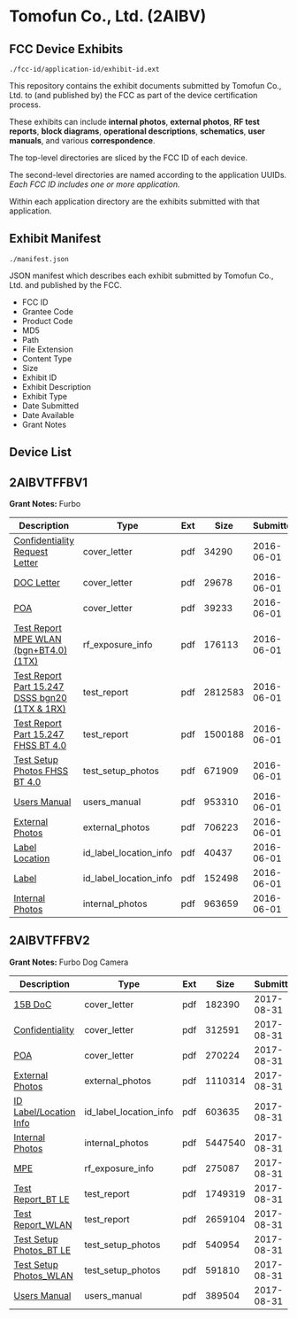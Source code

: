 # Tomofun Co., Ltd. (2AIBV)
## FCC Device Exhibits

```
./fcc-id/application-id/exhibit-id.ext
```

This repository contains the exhibit documents submitted by Tomofun Co., Ltd. to (and published by) the FCC as part of the device certification process.

These exhibits can include **internal photos**, **external photos**, **RF test reports**, **block diagrams**, **operational descriptions**, **schematics**, **user manuals**, and various **correspondence**.

The top-level directories are sliced by the FCC ID of each device.

The second-level directories are named according to the application UUIDs. *Each FCC ID includes one or more application.*

Within each application directory are the exhibits submitted with that application. 

## Exhibit Manifest

```
./manifest.json
```

JSON manifest which describes each exhibit submitted by Tomofun Co., Ltd. and published by the FCC.

- FCC ID
- Grantee Code
- Product Code
- MD5
- Path
- File Extension
- Content Type
- Size
- Exhibit ID
- Exhibit Description
- Exhibit Type
- Date Submitted
- Date Available
- Grant Notes

## Device List
## 2AIBVTFFBV1
**Grant Notes:** Furbo

| Description | Type | Ext | Size | Submitted | Available |
| ----------- | ---- | --- | ---- | --------- | --------- |
| [Confidentiality Request Letter](2AIBVTFFBV1/0aafcacf3fbf3df2183dc8b48d67337f/3013558.pdf) | cover_letter | pdf | 34290 | 2016-06-01 | 2016-06-01 |
| [DOC Letter](2AIBVTFFBV1/0aafcacf3fbf3df2183dc8b48d67337f/3013559.pdf) | cover_letter | pdf | 29678 | 2016-06-01 | 2016-06-01 |
| [POA](2AIBVTFFBV1/0aafcacf3fbf3df2183dc8b48d67337f/3013565.pdf) | cover_letter | pdf | 39233 | 2016-06-01 | 2016-06-01 |
| [Test Report MPE WLAN (bgn+BT4.0)(1TX)](2AIBVTFFBV1/0aafcacf3fbf3df2183dc8b48d67337f/3013566.pdf) | rf_exposure_info | pdf | 176113 | 2016-06-01 | 2016-06-01 |
| [Test Report Part 15.247 DSSS bgn20 (1TX & 1RX)](2AIBVTFFBV1/0aafcacf3fbf3df2183dc8b48d67337f/3013567.pdf) | test_report | pdf | 2812583 | 2016-06-01 | 2016-06-01 |
| [Test Report Part 15.247 FHSS BT 4.0](2AIBVTFFBV1/0aafcacf3fbf3df2183dc8b48d67337f/3013568.pdf) | test_report | pdf | 1500188 | 2016-06-01 | 2016-06-01 |
| [Test Setup Photos FHSS BT 4.0](2AIBVTFFBV1/0aafcacf3fbf3df2183dc8b48d67337f/3013564.pdf) | test_setup_photos | pdf | 671909 | 2016-06-01 | 2016-06-01 |
| [Users Manual](2AIBVTFFBV1/0aafcacf3fbf3df2183dc8b48d67337f/3013569.pdf) | users_manual | pdf | 953310 | 2016-06-01 | 2016-06-01 |
| [External Photos](2AIBVTFFBV1/0aafcacf3fbf3df2183dc8b48d67337f/3013560.pdf) | external_photos | pdf | 706223 | 2016-06-01 | 2016-06-01 |
| [Label Location](2AIBVTFFBV1/0aafcacf3fbf3df2183dc8b48d67337f/3013562.pdf) | id_label_location_info | pdf | 40437 | 2016-06-01 | 2016-06-01 |
| [Label](2AIBVTFFBV1/0aafcacf3fbf3df2183dc8b48d67337f/3013563.pdf) | id_label_location_info | pdf | 152498 | 2016-06-01 | 2016-06-01 |
| [Internal Photos](2AIBVTFFBV1/0aafcacf3fbf3df2183dc8b48d67337f/3013561.pdf) | internal_photos | pdf | 963659 | 2016-06-01 | 2016-06-01 |
## 2AIBVTFFBV2
**Grant Notes:** Furbo Dog Camera

| Description | Type | Ext | Size | Submitted | Available |
| ----------- | ---- | --- | ---- | --------- | --------- |
| [ 15B DoC](2AIBVTFFBV2/d2b10718cd0402174c122a23a2a1e72e/3537979.pdf) | cover_letter | pdf | 182390 | 2017-08-31 | 2017-08-31 |
| [ Confidentiality](2AIBVTFFBV2/d2b10718cd0402174c122a23a2a1e72e/3537983.pdf) | cover_letter | pdf | 312591 | 2017-08-31 | 2017-08-31 |
| [ POA](2AIBVTFFBV2/d2b10718cd0402174c122a23a2a1e72e/3537987.pdf) | cover_letter | pdf | 270224 | 2017-08-31 | 2017-08-31 |
| [External Photos](2AIBVTFFBV2/d2b10718cd0402174c122a23a2a1e72e/3537308.pdf) | external_photos | pdf | 1110314 | 2017-08-31 | 2018-02-28 |
| [ID Label/Location Info](2AIBVTFFBV2/d2b10718cd0402174c122a23a2a1e72e/3537556.pdf) | id_label_location_info | pdf | 603635 | 2017-08-31 | 2017-08-31 |
| [Internal Photos](2AIBVTFFBV2/d2b10718cd0402174c122a23a2a1e72e/3537416.pdf) | internal_photos | pdf | 5447540 | 2017-08-31 | 2018-02-28 |
| [MPE](2AIBVTFFBV2/d2b10718cd0402174c122a23a2a1e72e/3537873.pdf) | rf_exposure_info | pdf | 275087 | 2017-08-31 | 2017-08-31 |
| [Test Report_BT LE](2AIBVTFFBV2/d2b10718cd0402174c122a23a2a1e72e/3537901.pdf) | test_report | pdf | 1749319 | 2017-08-31 | 2017-08-31 |
| [Test Report_WLAN](2AIBVTFFBV2/d2b10718cd0402174c122a23a2a1e72e/3537942.pdf) | test_report | pdf | 2659104 | 2017-08-31 | 2017-08-31 |
| [Test Setup Photos_BT LE](2AIBVTFFBV2/d2b10718cd0402174c122a23a2a1e72e/3537582.pdf) | test_setup_photos | pdf | 540954 | 2017-08-31 | 2018-02-28 |
| [Test Setup Photos_WLAN](2AIBVTFFBV2/d2b10718cd0402174c122a23a2a1e72e/3537611.pdf) | test_setup_photos | pdf | 591810 | 2017-08-31 | 2018-02-28 |
| [Users Manual](2AIBVTFFBV2/d2b10718cd0402174c122a23a2a1e72e/3537632.pdf) | users_manual | pdf | 389504 | 2017-08-31 | 2018-02-28 |

